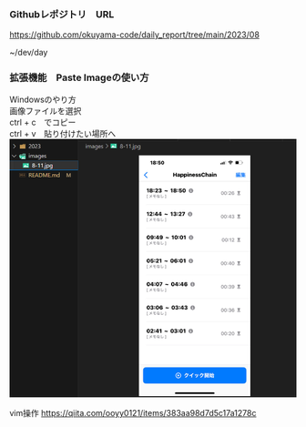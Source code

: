 ### Githubレポジトリ　URL
https://github.com/okuyama-code/daily_report/tree/main/2023/08

~/dev/day
### 拡張機能　Paste Imageの使い方
Windowsのやり方　<br>
画像ファイルを選択　<br>
ctrl + c　でコピー <br>
ctrl + v　貼り付けたい場所へ
![Alt text](images/paste-image.png)


vim操作 https://qiita.com/ooyy0121/items/383aa98d7d5c17a1278c
